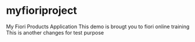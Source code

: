 # myfioriproject
My Fiori Products Application 
This demo is brougt you to fiori online training 
This is another changes for test purpose 
